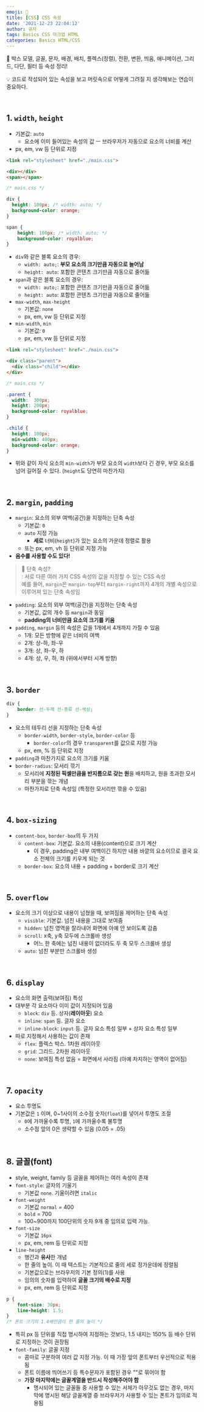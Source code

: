 ```yaml
---
emoji: 🌱
title: [CSS] CSS 속성
date: '2021-12-23 22:04:12'
author: 규자
tags: Basics CSS 마크업 HTML
categories: Basics HTML/CSS
---
```


🙌 박스 모델, 글꼴, 문자, 배경, 배치, 플렉스(정렬), 전환, 변환, 띄움, 애니메이션, 그리드, 다단, 필터 등 속성 정리!

💡 코드로 작성되어 있는 속성을 보고 머릿속으로 어떻게 그려질 지 생각해보는 연습이 중요하다.

<br/>

## 1. `width`, `height`
- 기본값: `auto`
    - 요소에 이미 들어있는 속성의 값
    ㅡ 브라우저가 자동으로 요소의 너비를 계산
- px, em, vw 등 단위로 지정

```html
<link rel="stylesheet" href="./main.css">

<div></div>
<span></span>
```
```css
/* main.css */

div {
  height: 100px; /* width: auto; */
  background-color: orange;
}

span {
    height: 100px; /* width: auto; */
    background-color: royalblue;
}
```
- `div`와 같은 블록 요소의 경우:
    - `width: auto;`: **부모 요소의 크기만큼 자동으로 늘어남**
    - `height: auto`: 포함한 콘텐츠 크기만큼 자동으로 줄어듦
- `span`과 같은 블록 요소의 경우:
    - `width: auto;`: 포함한 콘텐츠 크기만큼 자동으로 줄어듦
    - `height: auto`: 포함한 콘텐츠 크기만큼 자동으로 줄어듦
- `max-width`, `max-height`
    - 기본값: `none`
    - px, em, vw 등 단위로 지정
- `min-width`, `min`
    - 기본값: `0`
    - px, em, vw 등 단위로 지정

```html
<link rel="stylesheet" href="./main.css">

<div class="parent">
  <div class="child"></div>
</div>
```
```css
/* main.css */

.parent {
  width:  300px;
  height: 200px;
  background-color: royalblue;
}

.child {
  height: 100px;
  min-width: 400px;
  background-color: orange;
}
```
- 위와 같이 자식 요소의 `min-width`가 부모 요소의 `width`보다 긴 경우, 부모 요소를 넘어 길어질 수 있다. (`height`도 당연히 마찬가지)

<br/>

## 2. `margin`, `padding`
- `margin`: 요소의 외부 여백(공간)을 지정하는 단축 속성
    - 기본값: `0`
    - `auto` 지정 가능
        - **세로** 너비(`height`)가 있는 요소의 가운데 정렬로 활용
    - 또는 px, em, vh 등 단위로 지정 가능
- **음수를 사용할 수도 있다!**
> 📌 단축 속성? <br/>: 서로 다른 여러 가지 CSS 속성의 값을 지정할 수 있는 CSS 속성<br/>예를 들어, `margin`은 `margin-top`부터 `margin-right`까지 4개의 개별 속성으로 이루어져 있는 단축 속성임
- `padding`: 요소의 외부 여백(공간)을 지정하는 단축 속성
    - 기본값, 값의 개수 등 `margin`과 동일
    - **padding의 너비만큼 요소의 크기를 키움**
- `padding`, `margin` 등의 속성은 값을 1개에서 4개까지 가질 수 있음
    - 1개: 모든 방향에 같은 너비의 여백
    - 2개: 상-하, 좌-우
    - 3개: 상, 좌-우, 하
    - 4개: 상, 우, 하, 좌 (위에서부터 시계 방향)

<br/>

## 3. `border`
```css
div {
    border: 선-두께 선-종류 선-색상;
}
```
- 요소의 테두리 선을 지정하는 단축 속성
    - `border-width`, `border-style`, `border-color` 등
        - `border-color`의 경우 `transparent`를 값으로 지정 가능
    - px, em, % 등 단위로 지정
- `padding`과 마찬가지로 요소의 크기를 키움
- `border-radius`: 모서리 깎기
    - 모서리에 **지정된 픽셀만큼을 반지름으로 갖는 원**을 배치하고, 원을 초과한 모서리 부분을 깎는 개념
    - 마찬가지로 단축 속성임 (특정한 모서리만 깎을 수 있음)

<br/>

## 4. `box-sizing`
- `content-box`, `border-box`의 두 가지
    - `content-box`: 기본값. 요소의 내용(content)으로 크기 계산
        - 이 경우, padding은 내부 여백이긴 하지만 내용 바깥의 요소이므로 결국 요소 전체의 크기를 키우게 되는 것
    - `border-box`: 요소의 내용 + padding + border로 크기 계산

<br/>

## 5. `overflow`
- 요소의 크기 이상으로 내용이 넘쳤을 때, 보여짐을 제어하는 단축 속성
    - `visible`: 기본값. 넘친 내용을 그대로 보여줌
    - `hidden`: 넘친 영역을 잘라내어 화면에 아예 안 보이도록 감춤
    - `scroll`: x축, y축 모두에 스크롤바 생성
        - 어느 한 축에는 넘친 내용이 없더라도 두 축 모두 스크롤바 생성
    - `auto`: 넘친 부분만 스크롤바 생성

<br/>

## 6. `display`
- 요소의 화면 출력(보여짐) 특성
- 대부분 각 요소마다 이미 값이 지정되어 있음
    - `block`: `div` 등. 상자(**레이아웃**) 요소
    - `inline`: `span` 등. 글자 요소
    - `inline-block`: `input` 등. 글자 요소 특성 일부 + 상자 요소 특성 일부
- 따로 지정해서 사용하는 값이 존재
    - `flex`: 플렉스 박스. 1차원 레이아웃
    - `grid`: 그리드. 2차원 레이아웃
    - `none`: 보여짐 특성 없음 = 화면에서 사라짐 (아예 차지하는 영역이 없어짐)

<br/>

## 7. `opacity`
- 요소 투명도
- 기본값은  `1` 이며, 0~1사이의 소수점 숫자(`float`)를 넣어서 투명도 조절
    - `0`에 가까울수록 투명, `1`에 가까울수록 불투명
    - 소수점 앞의 0은 생략할 수 있음 (0.05 = .05)

<br/>

## 8. 글꼴(font)
- style, weight, family 등 글꼴을 제어하는 여러 속성이 존재
- `font-style`: 글자의 기울기
    - 기본값 `none`. 기울이려면 `italic`
- `font-weight`
    - 기본값 `normal` = 400
    - `bold` = 700
    - 100~900까지 100단위의 숫자 9개 중 임의로 입력 가능. 
- `font-size`
    - 기본값 `16px`
    - px, em, rem 등 단위로 지정
- `line-height`
    - 행간과 **유사**한 개념
    - 한 줄의 높이. 이 때 텍스트는 기본적으로 줄의 세로 정가운데에 정렬됨
    - 기본값으로는 브라우저의 기본 정의(1)를 사용
    - 임의의 숫자를 입력하여 **글꼴 크기의 배수로 지정**
    - px, em, rem 등 단위로 지정
```css
p {
    font-size: 30px;
    line-height: 1.5;
}
/* 폰트 크기의 1.4배만큼이 한 줄의 높이 */
```
  - 특히 px 등 단위를 직접 명시하여 지정하는 것보다, 1.5 내지는 150% 등 배수 단위로 지정하는 것이 권장됨
  - `font-family`: 글꼴 지정
    - 콤마로 구분하여 여러 값 지정 가능. 이 때 가장 앞의 폰트부터 우선적으로 적용됨
    - 폰트 이름에 띄어쓰기 등 특수문자가 포함된 경우 ""로 묶어야 함
    - **가장 마지막에는 글꼴계열을 반드시 작성해주어야 함**
        - 명시되어 있는 글꼴들 중 사용할 수 있는 서체가 아무것도 없는 경우, 마지막에 명시된 해당 글꼴계열 중 브라우저가 사용할 수 있는 폰트가 임의로 적용됨
